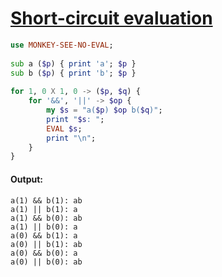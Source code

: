 [1]: https://rosettacode.org/wiki/Short-circuit_evaluation

# [Short-circuit evaluation][1]

```raku
use MONKEY-SEE-NO-EVAL;
 
sub a ($p) { print 'a'; $p }
sub b ($p) { print 'b'; $p }
 
for 1, 0 X 1, 0 -> ($p, $q) {
    for '&&', '||' -> $op {
        my $s = "a($p) $op b($q)";
        print "$s: ";
        EVAL $s;
        print "\n";
    }
}
```

#### Output:
```
a(1) && b(1): ab
a(1) || b(1): a
a(1) && b(0): ab
a(1) || b(0): a
a(0) && b(1): a
a(0) || b(1): ab
a(0) && b(0): a
a(0) || b(0): ab
```